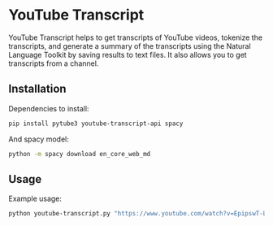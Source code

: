 # YouTube Transcript

YouTube Transcript helps to get transcripts of YouTube videos, tokenize the transcripts, and generate a summary of 
the transcripts using the Natural Language Toolkit by saving results to text files. It also allows you to get transcripts 
from a channel.  

## Installation

Dependencies to install:

```bash
pip install pytube3 youtube-transcript-api spacy
```

And spacy model:

```bash
python -m spacy download en_core_web_md
```

## Usage

Example usage:

```bash
python youtube-transcript.py "https://www.youtube.com/watch?v=EpipswT-LuE&ab_channel=TED" out/transcript.txt out/summary.txt
```